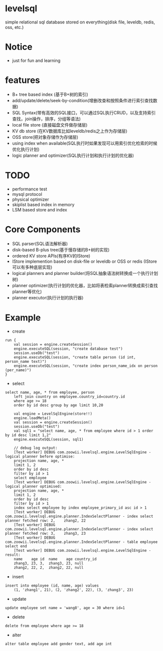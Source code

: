 levelsql
========

simple relational sql database stored on everything(disk file, leveldb, redis, oss, etc.)


# Notice
* just for fun and learning

# features
* B+ tree based index (基于B+树的索引)
* add/update/delete/seek-by-condition(增删改查和按照条件进行索引查找数据)
* SQL Syntax(带有高效的SQL接口，可以通过SQL执行CRUD，以及支持索引查找，join操作，排序，分组等语法)
* local file store (直接磁盘文件做存储层)
* KV db store (在KV数据库比如leveldb/redis之上作为存储层)
* OSS store(把对象存储作为存储层)
* using index when available(SQL执行时如果发现可以用索引优化检索的时候优化执行计划)
* logic planner and optimizer(SQL执行计划和执行计划的优化器)

# TODO
* performance test
* mysql protocol
* physical optimizer
* skiplist based index in memory
* LSM based store and index

# Core Components
* SQL parser(SQL语法解析器)
* disk-based B-plus tree(基于慢存储的B+树的实现)
* ordered KV store APIs(有序KV的IStore)
* IStore implemention based on disk-file or leveldb or OSS or redis (IStore可以有多种底层实现)
* logical planners and planner builder(将SQL抽象语法树转换成一个执行计划树)
* planner optimizer(执行计划的优化器，比如将表检索planner转换成索引查找planner等优化)
* planner executor(执行计划的执行器)

# Example

* create
``` 
run {
    val session = engine.createSession()
    engine.executeSQL(session, "create database test")
    session.useDb("test")
    engine.executeSQL(session, "create table person (id int, person_name text)")
    engine.executeSQL(session, "create index person_name_idx on person (per_name)")
}
```

* select
```
select name, age, * from employee, person 
    left join country on employee.country_id=country.id 
    where age >= 18 
    order by id desc group by age limit 10,20
```

```
    val engine = LevelSqlEngine(store!!)
    engine.loadMeta()
    val session = engine.createSession()
    session.useDb("test")
    val sql1 = "select name, age, * from employee where id > 1 order by id desc limit 1,2"
    engine.executeSQL(session, sql1)

    // debug log output:
    [Test worker] DEBUG com.zoowii.levelsql.engine.LevelSqlEngine - logical planner before optimise:
    projection name, age, *
    limit 1, 2
    order by id desc
    filter by id > 1
    select employee
    [Test worker] DEBUG com.zoowii.levelsql.engine.LevelSqlEngine - logical planner optimised:
    projection name, age, *
    limit 1, 2
    order by id desc
    filter by id > 1
    index select employee by index employee_primary_id asc id > 1 
    [Test worker] DEBUG com.zoowii.levelsql.engine.planner.IndexSelectPlanner - index select planner fetched row: 2,	zhang2,	22
    [Test worker] DEBUG com.zoowii.levelsql.engine.planner.IndexSelectPlanner - index select planner fetched row: 3,	zhang3,	23
    [Test worker] DEBUG com.zoowii.levelsql.engine.planner.IndexSelectPlanner - table employee select end
    [Test worker] DEBUG com.zoowii.levelsql.engine.LevelSqlEngine - result:
    name	age	id	name	age	country_id
    zhang3,	23,	3,	zhang3,	23,	null
    zhang2,	22,	2,	zhang2,	22,	null
```

* insert
``` 
insert into employee (id, name, age) values 
    (1, 'zhang1', 21), (2, 'zhang2', 22), (3, 'zhang3', 23)
```

* update
```
update employee set name = 'wang8', age = 30 where id=1
```

* delete
```
delete from employee where age >= 18
```

* alter
```
alter table employee add gender text, add age int
```
